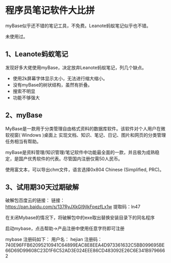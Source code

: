 # 程序员笔记软件大比拼

myBase似乎还不错的笔记工具，不免费。Leanote蚂蚁笔记似乎也不错。

未使用过。

## 1、Leanote蚂蚁笔记
发现好多大佬使用myBase，决定放弃Leanote蚂蚁笔记，列几个缺点。

- 使用2k屏幕字体显示太小，无法进行缩大缩小。
- 没有myBase的树状结构，虽然有折叠。
- 搜索不明显
- 功能不够强大

## 2、myBase
MyBase是一款用于分类管理自由格式资料的数据库软件。该软件对个人用户在微软视窗( Windows )桌面上 实现文档、知识、笔记、日记、图片和网页的分类管理任务相当有帮助。

myBase是资料管理/知识管理/笔记软件中功能最全面的一款，并且极为成熟稳定，是国产优秀软件的代表。尽管国内注册仅需50人民币。

使用富文本，可以导出chm文件，语言选择0x804 Chinese (Simplified, PRC)。

## 3、试用期30天过期破解
破解包百度云的链接：
链接：https://pan.baidu.com/s/137RyJXkGl9jIkFpezfLx1w
提取码：ln47

在关闭Mybase的情况下，将破解包中的exe取出替换安装目录下的同名程序

启动mybase，点击帮助->产品注册中使用任意字符即可注册

mybase 注册码如下：
用户名：
hejian
注册码：740E96FFB62095210941C64899EAC8E8EEA4D973361632C5BB099695BE66D69D99608C23D1F6C52AD3E024EEE86CD483092E26C6E341B9796662
